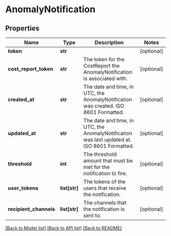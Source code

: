 # AnomalyNotification

## Properties
Name | Type | Description | Notes
------------ | ------------- | ------------- | -------------
**token** | **str** |  | [optional] 
**cost_report_token** | **str** | The token for the CostReport the AnomalyNotification is associated with. | [optional] 
**created_at** | **str** | The date and time, in UTC, the AnomalyNotification was created. ISO 8601 Formatted. | [optional] 
**updated_at** | **str** | The date and time, in UTC, the AnomalyNotification was last updated at. ISO 8601 Formatted. | [optional] 
**threshold** | **int** | The threshold amount that must be met for the notification to fire. | [optional] 
**user_tokens** | **list[str]** | The tokens of the users that receive the notification. | [optional] 
**recipient_channels** | **list[str]** | The channels that the notification is sent to. | [optional] 

[[Back to Model list]](../README.md#documentation-for-models) [[Back to API list]](../README.md#documentation-for-api-endpoints) [[Back to README]](../README.md)



